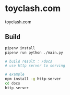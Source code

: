 # toyclash.com
toyclash.com

## Build
```bash
pipenv install
pipenv run python ./main.py

# build result : /docs
# use http server to serving

# example
npm install -g http-server
cd docs
http-server
```
